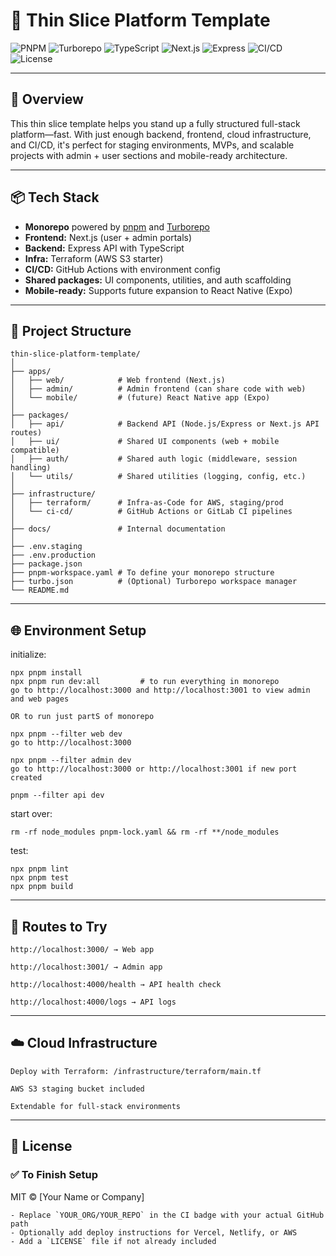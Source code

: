 # 🧱 Thin Slice Platform Template

![PNPM](https://img.shields.io/badge/package%20manager-pnpm-%232C8EBB)
![Turborepo](https://img.shields.io/badge/build-monorepo%20with%20Turbo-blue)
![TypeScript](https://img.shields.io/badge/language-TypeScript-3178C6?logo=typescript&logoColor=white)
![Next.js](https://img.shields.io/badge/frontend-Next.js-black?logo=next.js)
![Express](https://img.shields.io/badge/backend-Express.js-lightgrey?logo=express)
![CI/CD](https://img.shields.io/github/actions/workflow/status/YOUR_ORG/YOUR_REPO/deploy.yml?label=CI%2FCD&logo=githubactions)
![License](https://img.shields.io/badge/license-MIT-green)

---

## 🚀 Overview

This thin slice template helps you stand up a fully structured full-stack platform—fast. With just enough backend, frontend, cloud infrastructure, and CI/CD, it's perfect for staging environments, MVPs, and scalable projects with admin + user sections and mobile-ready architecture.

---

## 📦 Tech Stack

- **Monorepo** powered by [pnpm](https://pnpm.io) and [Turborepo](https://turbo.build/repo)
- **Frontend:** Next.js (user + admin portals)
- **Backend:** Express API with TypeScript
- **Infra:** Terraform (AWS S3 starter)
- **CI/CD:** GitHub Actions with environment config
- **Shared packages:** UI components, utilities, and auth scaffolding
- **Mobile-ready:** Supports future expansion to React Native (Expo)

---

## 📁 Project Structure

```
thin-slice-platform-template/
│
├── apps/
│   ├── web/            # Web frontend (Next.js)
│   ├── admin/          # Admin frontend (can share code with web)
│   └── mobile/         # (future) React Native app (Expo)
│
├── packages/
│   ├── api/            # Backend API (Node.js/Express or Next.js API routes)
│   ├── ui/             # Shared UI components (web + mobile compatible)
│   ├── auth/           # Shared auth logic (middleware, session handling)
│   └── utils/          # Shared utilities (logging, config, etc.)
│
├── infrastructure/
│   ├── terraform/      # Infra-as-Code for AWS, staging/prod
│   └── ci-cd/          # GitHub Actions or GitLab CI pipelines
│
├── docs/               # Internal documentation
│
├── .env.staging
├── .env.production
├── package.json
├── pnpm-workspace.yaml # To define your monorepo structure
├── turbo.json          # (Optional) Turborepo workspace manager
└── README.md
```

---

## 🌐 Environment Setup

initialize:
```
npx pnpm install
npx pnpm run dev:all         # to run everything in monorepo
go to http://localhost:3000 and http://localhost:3001 to view admin and web pages

OR to run just partS of monorepo

npx pnpm --filter web dev
go to http://localhost:3000

npx pnpm --filter admin dev
go to http://localhost:3000 or http://localhost:3001 if new port created

pnpm --filter api dev
```

start over:
```
rm -rf node_modules pnpm-lock.yaml && rm -rf **/node_modules
```

test:
```
npx pnpm lint
npx pnpm test
npx pnpm build
```

---

## 🧪 Routes to Try

```
http://localhost:3000/ → Web app

http://localhost:3001/ → Admin app

http://localhost:4000/health → API health check

http://localhost:4000/logs → API logs
```

---

## ☁️ Cloud Infrastructure

```
Deploy with Terraform: /infrastructure/terraform/main.tf

AWS S3 staging bucket included

Extendable for full-stack environments
```

---

## 📄 License

### ✅ To Finish Setup

MIT © [Your Name or Company]
```
- Replace `YOUR_ORG/YOUR_REPO` in the CI badge with your actual GitHub path
- Optionally add deploy instructions for Vercel, Netlify, or AWS
- Add a `LICENSE` file if not already included
```